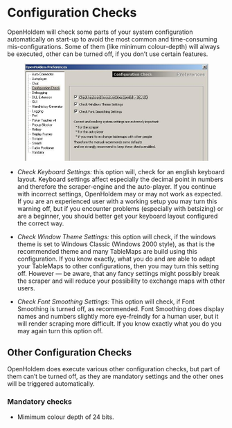 # Configuration Checks

OpenHoldem will check some parts of your system configuration
automatically on start-up to avoid the most common and time-consuming
mis-configurations. Some of them (like minimum colour-depth) will always
be executed, other can be turned off, if you don’t use certain features.

<figure>
<img src="images/openholdem/preferences/preferences_configuration_check.jpg" />
</figure>

- *Check Keyboard Settings:* this option will, check for an english
  keyboard layout. Keyboard settings affect especially the decimal point
  in numbers and therefore the scraper-engine and the auto-player. If
  you continue with incorrect settings, OpenHoldem may or may not work
  as expected. If you are an experienced user with a working setup you
  may turn this warning off, but if you encounter problems (especially
  with betsizing) or are a beginner, you should better get your keyboard
  layout configured the correct way.

- *Check Window Theme Settings:* this option will check, if the windows
  theme is set to Windows Classic (Windows 2000 style), as that is the
  recommended theme and many TableMaps are build using this
  configuration. If you know exactly, what you do and are able to adapt
  your TableMaps to other configurations, then you may turn this setting
  off. However — be aware, that any fancy settings might possibly break
  the scraper and will reduce your possibility to exchange maps with
  other users.

- *Check Font Smoothing Settings:* This option will check, if Font
  Smoothing is turned off, as recommended. Font Smoothing does display
  names and numbers slightly more eye-freindly for a human user, but it
  will render scraping more difficult. If you know exactly what you do
  you may again turn this option off.

## Other Configuration Checks

OpenHoldem does execute various other configuration checks, but part of
them can’t be turned off, as they are mandatory settings and the other
ones will be triggered automatically.

### Mandatory checks

- Mimimum colour depth of 24 bits.

### 
